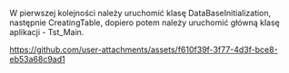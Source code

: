 W pierwszej kolejności należy uruchomić klasę DataBaseInitialization, następnie CreatingTable, dopiero potem należy uruchomić główną klasę aplikacji - Tst_Main. 

https://github.com/user-attachments/assets/f610f39f-3f77-4d3f-bce8-eb53a68c9ad1
